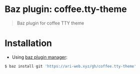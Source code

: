 # Baz plugin: coffee.tty-theme

> Baz plugin for coffee TTY theme

# Installation

- Using [baz plugin manager](https://ari-web.xyz/gh/baz):

```bash
$ baz install git 'https://ari-web.xyz/gh/coffee.tty-theme'
```
